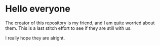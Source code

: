 # Hello everyone
The creator of this repository is my friend, and I am quite worried about them. This is a last stitch effort to see if they are still with us.

I really hope they are alright.
